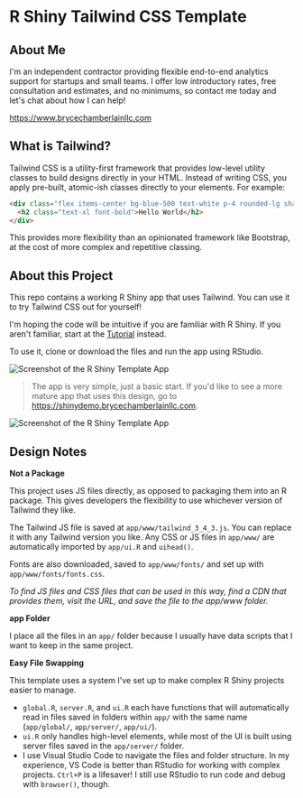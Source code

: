 # R Shiny Tailwind CSS Template

## About Me

I'm an independent contractor providing flexible end-to-end analytics support for startups and small teams. I offer low introductory rates, free consultation and estimates, and no minimums, so contact me today and let's chat about how I can help!

https://www.brycechamberlainllc.com

## What is Tailwind?

Tailwind CSS is a utility-first framework that provides low-level utility classes to build designs directly in your HTML. 
Instead of writing CSS, you apply pre-built, atomic-ish classes directly to your elements. For example:

```html
<div class="flex items-center bg-blue-500 text-white p-4 rounded-lg shadow-md">
  <h2 class="text-xl font-bold">Hello World</h2>
</div>
```

This provides more flexibility than an opinionated framework like Bootstrap, at the cost of more complex and repetitive classing.


## About this Project

This repo contains a working R Shiny app that uses Tailwind. You can use it to try Tailwind CSS out for yourself!

I'm hoping the code will be intuitive if you are familiar with R Shiny. If you aren't familiar, start at the [Tutorial](https://shiny.posit.co/r/getstarted/shiny-basics/lesson1/) instead. 

To use it, clone or download the files and run the app using RStudio. 

![Screenshot of the R Shiny Template App](https://github.com/superchordate/rshiny-template-tailwind/blob/main/img/screenshot.jpg)

> The app is very simple, just a basic start. If you'd like to see a more mature app that uses this design, go to https://shinydemo.brycechamberlainllc.com.

![Screenshot of the R Shiny Template App](https://github.com/superchordate/rshiny-template-tailwind/blob/main/img/screenshot-shinydemo.jpg)


## Design Notes


**Not a Package**

This project uses JS files directly, as opposed to packaging them into an R package. This gives developers the flexibility to use whichever version of Tailwind they like. 

The Tailwind JS file is saved at `app/www/tailwind_3_4_3.js`. You can replace it with any Tailwind version you like. Any CSS or JS files in `app/www/` are automatically imported by `app/ui.R` and `uihead()`.

Fonts are also downloaded, saved to `app/www/fonts/` and set up with `app/www/fonts/fonts.css`.

_To find JS files and CSS files that can be used in this way, find a CDN that provides them, visit the URL, and save the file to the app/www folder._


**app Folder**

I place all the files in an `app/` folder because I usually have data scripts that I want to keep in the same project. 


**Easy File Swapping** 

This template uses a system I've set up to make complex R Shiny projects easier to manage. 

* `global.R`, `server.R`, and `ui.R` each have functions that will automatically read in files saved in folders within `app/` with the same name (`app/global/`, `app/server/`, `app/ui/`).
* `ui.R` only handles high-level elements, while most of the UI is built using server files saved in the `app/server/` folder. 
* I use Visual Studio Code to navigate the files and folder structure. In my experience, VS Code is better than RStudio for working with complex projects. `Ctrl+P` is a lifesaver! I still use RStudio to run code and debug with `browser()`, though. 

